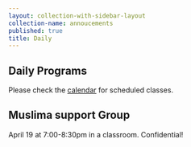 ```yaml
---
layout: collection-with-sidebar-layout
collection-name: annoucements
published: true
title: Daily
---
```


## Daily Programs
Please check the [calendar](http://www.icsd.org/calendar) for scheduled classes.

## Muslima support Group
April 19 at 7:00-8:30pm in a classroom. Confidential!